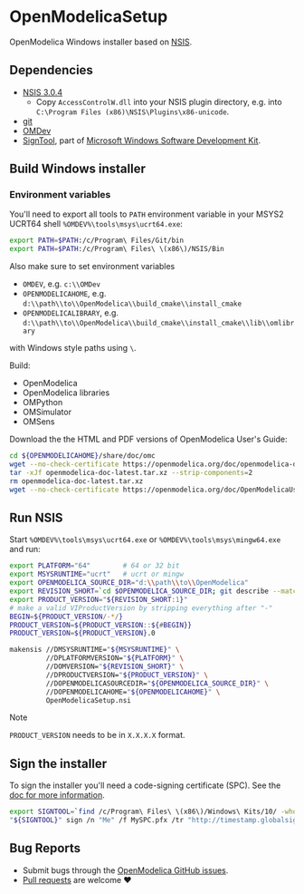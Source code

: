 # OpenModelicaSetup

OpenModelica Windows installer based on [NSIS](https://nsis.sourceforge.io/Main_Page).

## Dependencies

  - [NSIS 3.0.4](https://nsis.sourceforge.io/Main_Page)
    - Copy `AccessControlW.dll` into your NSIS plugin directory, e.g. into
      `C:\Program Files (x86)\NSIS\Plugins\x86-unicode`.
  - [git](https://git-scm.com/)
  - [OMDev](https://gitlab.liu.se/OpenModelica/OMDevUCRT)
  - [SignTool](https://learn.microsoft.com/en-us/windows/win32/seccrypto/signtool),
    part of
    [Microsoft Windows Software Development Kit](https://developer.microsoft.com/en-us/windows/downloads/windows-sdk/).

## Build Windows installer

### Environment variables

You'll need to export all tools to `PATH` environment variable in your MSYS2 UCRT64 shell
`%OMDEV%\tools\msys\ucrt64.exe`:

```bash
export PATH=$PATH:/c/Program\ Files/Git/bin
export PATH=$PATH:/c/Program\ Files\ \(x86\)/NSIS/Bin
```

Also make sure to set environment variables

  - `OMDEV`, e.g. `c:\\OMDev`
  - `OPENMODELICAHOME`, e.g. `d:\\path\\to\\OpenModelica\\build_cmake\\install_cmake`
  - `OPENMODELICALIBRARY`, e.g. `d:\\path\\to\\OpenModelica\\build_cmake\\install_cmake\\lib\\omlibrary`

with Windows style paths using `\`.

Build:

  - OpenModelica
  - OpenModelica libraries
  - OMPython
  - OMSimulator
  - OMSens

Download the the HTML and PDF versions of OpenModelica User's Guide:

```bash
cd ${OPENMODELICAHOME}/share/doc/omc
wget --no-check-certificate https://openmodelica.org/doc/openmodelica-doc-latest.tar.xz
tar -xJf openmodelica-doc-latest.tar.xz --strip-components=2
rm openmodelica-doc-latest.tar.xz
wget --no-check-certificate https://openmodelica.org/doc/OpenModelicaUsersGuide/OpenModelicaUsersGuide-latest.pdf
```

## Run NSIS

Start `%OMDEV%\tools\msys\ucrt64.exe` or `%OMDEV%\tools\msys\mingw64.exe` and run:

```bash
export PLATFORM="64"        # 64 or 32 bit
export MSYSRUNTIME="ucrt"   # ucrt or mingw
export OPENMODELICA_SOURCE_DIR="d:\\path\\to\\OpenModelica"
export REVISION_SHORT=`cd $OPENMODELICA_SOURCE_DIR; git describe --match "v*.*" --always --abbrev=0`
export PRODUCT_VERSION="${REVISION_SHORT:1}"
# make a valid VIProductVersion by stripping everything after "-"
BEGIN=${PRODUCT_VERSION/-*/}
PRODUCT_VERSION=${PRODUCT_VERSION::${#BEGIN}}
PRODUCT_VERSION=${PRODUCT_VERSION}.0

makensis //DMSYSRUNTIME="${MSYSRUNTIME}" \
         //DPLATFORMVERSION="${PLATFORM}" \
         //DOMVERSION="${REVISION_SHORT}" \
         //DPRODUCTVERSION="${PRODUCT_VERSION}" \
         //DOPENMODELICASOURCEDIR="${OPENMODELICA_SOURCE_DIR}" \
         //DOPENMODELICAHOME="${OPENMODELICAHOME}" \
         OpenModelicaSetup.nsi
```

> [!NOTE]
> `PRODUCT_VERSION` needs to be in `X.X.X.X` format.

## Sign the installer

To sign the installer you'll need a code-signing certificate (SPC).
See the [doc for more information](https://learn.microsoft.com/en-us/dotnet/framework/tools/signtool-exe).

```bash
export SIGNTOOL=`find /c/Program\ Files\ \(x86\)/Windows\ Kits/10/ -wholename "*${XPREFIX}/signtool.exe" | tail -1`
"${SIGNTOOL}" sign /n "Me" /f MySPC.pfx /tr "http://timestamp.globalsign.com/tsa/r6advanced1" /a /td SHA256 /v OpenModelica.exe
```

## Bug Reports

  - Submit bugs through the [OpenModelica GitHub issues](https://github.com/OpenModelica/OpenModelica/issues/new).
  - [Pull requests](../../pulls) are welcome ❤️
